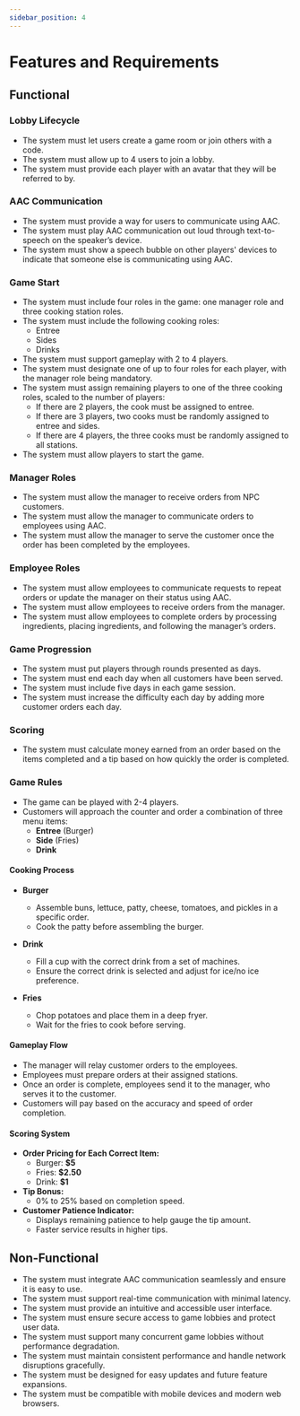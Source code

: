 ```yaml
---
sidebar_position: 4
---
```


# Features and Requirements

## Functional

### Lobby Lifecycle
- The system must let users create a game room or join others with a code.
- The system must allow up to 4 users to join a lobby.
- The system must provide each player with an avatar that they will be referred to by.

### AAC Communication
- The system must provide a way for users to communicate using AAC.
- The system must play AAC communication out loud through text-to-speech on the speaker’s device.
- The system must show a speech bubble on other players' devices to indicate that someone else is communicating using AAC.

### Game Start
- The system must include four roles in the game: one manager role and three cooking station roles.
- The system must include the following cooking roles:
  - Entree
  - Sides
  - Drinks
- The system must support gameplay with 2 to 4 players.
- The system must designate one of up to four roles for each player, with the manager role being mandatory.
- The system must assign remaining players to one of the three cooking roles, scaled to the number of players:
  - If there are 2 players, the cook must be assigned to entree.
  - If there are 3 players, two cooks must be randomly assigned to entree and sides.
  - If there are 4 players, the three cooks must be randomly assigned to all stations.
- The system must allow players to start the game.

### Manager Roles
- The system must allow the manager to receive orders from NPC customers.
- The system must allow the manager to communicate orders to employees using AAC.
- The system must allow the manager to serve the customer once the order has been completed by the employees.

### Employee Roles
- The system must allow employees to communicate requests to repeat orders or update the manager on their status using AAC.
- The system must allow employees to receive orders from the manager.
- The system must allow employees to complete orders by processing ingredients, placing ingredients, and following the manager’s orders.

### Game Progression
- The system must put players through rounds presented as days.
- The system must end each day when all customers have been served.
- The system must include five days in each game session.
- The system must increase the difficulty each day by adding more customer orders each day.

### Scoring
- The system must calculate money earned from an order based on the items completed and a tip based on how quickly the order is completed.

### Game Rules

- The game can be played with 2-4 players.  
- Customers will approach the counter and order a combination of three menu items:  
  - **Entree** (Burger)  
  - **Side** (Fries)  
  - **Drink**  

#### Cooking Process  

- **Burger**  
  - Assemble buns, lettuce, patty, cheese, tomatoes, and pickles in a specific order.  
  - Cook the patty before assembling the burger.  

- **Drink**  
  - Fill a cup with the correct drink from a set of machines.  
  - Ensure the correct drink is selected and adjust for ice/no ice preference.  

- **Fries**  
  - Chop potatoes and place them in a deep fryer.  
  - Wait for the fries to cook before serving.  

#### Gameplay Flow  

- The manager will relay customer orders to the employees.  
- Employees must prepare orders at their assigned stations.  
- Once an order is complete, employees send it to the manager, who serves it to the customer.  
- Customers will pay based on the accuracy and speed of order completion.  

#### Scoring System  

- **Order Pricing for Each Correct Item:**  
  - Burger: **$5**  
  - Fries: **$2.50**  
  - Drink: **$1**  
- **Tip Bonus:**  
  - 0% to 25% based on completion speed.  
- **Customer Patience Indicator:**  
  - Displays remaining patience to help gauge the tip amount.  
  - Faster service results in higher tips.  

## Non-Functional
- The system must integrate AAC communication seamlessly and ensure it is easy to use.  
- The system must support real-time communication with minimal latency.  
- The system must provide an intuitive and accessible user interface.  
- The system must ensure secure access to game lobbies and protect user data.  
- The system must support many concurrent game lobbies without performance degradation.  
- The system must maintain consistent performance and handle network disruptions gracefully.  
- The system must be designed for easy updates and future feature expansions.  
- The system must be compatible with mobile devices and modern web browsers.

